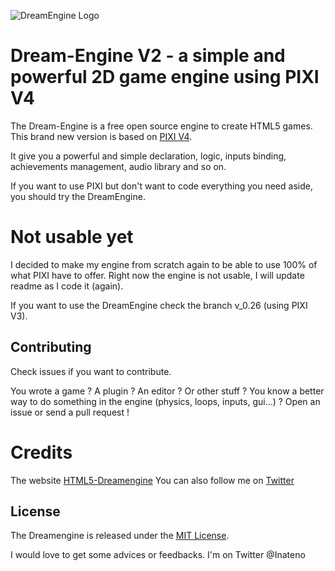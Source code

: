 ![DreamEngine Logo](http://dreamengine.dreamirl.com/assets/imgs/logo.png)

Dream-Engine V2 - a simple and powerful 2D game engine using PIXI V4
===========
The Dream-Engine is a free open source engine to create HTML5 games.
This brand new version is based on [PIXI V4](http://www.pixijs.com/).

It give you a powerful and simple declaration, logic, inputs binding, achievements management, audio library and so on.

If you want to use PIXI but don't want to code everything you need aside, you should try the DreamEngine.

Not usable yet
===========
I decided to make my engine from scratch again to be able to use 100% of what PIXI have to offer.
Right now the engine is not usable, I will update readme as I code it (again).

If you want to use the DreamEngine check the branch v_0.26 (using PIXI V3).


Contributing
-------

Check issues if you want to contribute.

You wrote a game ? A plugin ? An editor ? Or other stuff ?
You know a better way to do something in the engine (physics, loops, inputs, gui...) ?
Open an issue or send a pull request !

Credits
===========

The website [HTML5-Dreamengine](http://dreamengine.dreamirl.com)
You can also follow me on [Twitter](http://twitter.com/inateno)

License
-------

The Dreamengine is released under the [MIT License](http://opensource.org/licenses/MIT).

I would love to get some advices or feedbacks. I'm on Twitter @Inateno

